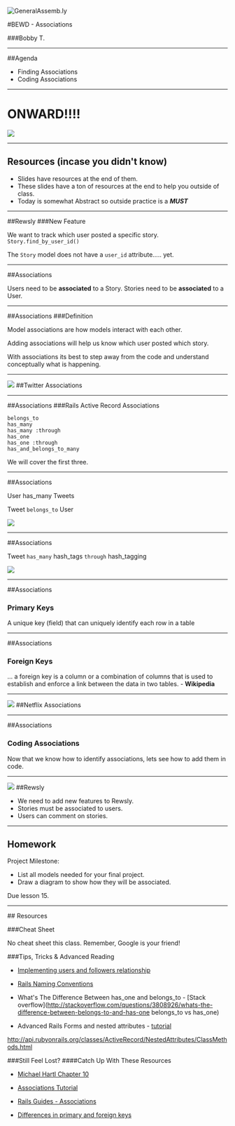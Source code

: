 ![GeneralAssemb.ly](https://github.com/generalassembly/ga-ruby-on-rails-for-devs/raw/master/images/ga.png "GeneralAssemb.ly")

#BEWD - Associations

###Bobby T.


---


##Agenda

*	Finding Associations
*	Coding Associations

---

# ONWARD!!!!

![](http://cdn.lamborghini.com/content/models/aventador_lp700-4/av_lp700-4_ov1_1920x1080.jpg)

---

## Resources (incase you didn't know)

* Slides have resources at the end of them.
* These slides have a ton of resources at the end to help you outside of class.
* Today is somewhat Abstract so outside practice is a __*MUST*__

---


##Rewsly
###New  Feature

We want to track which user posted a specific story.
````Story.find_by_user_id()````

The `Story` model does not have a `user_id` attribute..... yet.

---


##Associations

Users need to be __associated__ to a Story.
Stories need to be __associated__ to a User.

---


##Associations
###Definition

Model associations are how models interact with each other.

Adding associations will help us know which user posted which story.

With associations its best to step away from the code and understand conceptually what is happening.

---


<img id ='icon' src="../../assets/ICL_icons/Code_along_icon_md.png">
##Twitter Associations


---


##Associations
###Rails Active Record Associations

```
belongs_to
has_many
has_many :through
has_one
has_one :through
has_and_belongs_to_many
```

We will cover the first three.

---

##Associations

User has_many Tweets

Tweet `belongs_to` User

![](../../assets/rails/has_many_belongs_to.png)

---


##Associations

Tweet `has_many` hash_tags `through` hash_tagging


![](../../assets/rails/has_many_through.png)

---


##Associations
### Primary Keys

A unique key (field) that can uniquely identify each row in a table


---


##Associations
### Foreign Keys

… a foreign key is a column or a combination of columns that is used to establish and enforce a link between the data in two tables. - __Wikipedia__

---


<img id ='icon' src="../../assets/ICL_icons/Exercise_icon_md.png">
##Netflix Associations

---

##Associations
### Coding Associations

Now that we know how to identify associations, lets see how to add them in code.


---


<img id ='icon' src="../../assets/ICL_icons/Code_along_icon_md.png">
##Rewsly

*	We need to add new features to Rewsly.
*	Stories must be associated to users.
*	Users can comment on stories.

---


## Homework

Project Milestone:

*	List all models needed for your final project.
*	Draw a diagram to show how they will be associated.

Due lesson 15.

---

<div id="resources">
## Resources

###Cheat Sheet

No cheat sheet this class. Remember, Google is your friend!


###Tips, Tricks & Advanced Reading

*	[Implementing users and followers relationship](http://blog.teamtreehouse.com/what-is-a-has_many-through-association-in-ruby-on-rails-treehouse-quick-tip)

*	[Rails Naming Conventions](http://itsignals.cascadia.com.au/?p=7)

*	What's The Difference Between has_one and belongs_to - [Stack overflow](http://stackoverflow.com/questions/3808926/whats-the-difference-between-belongs-to-and-has-one belongs_to vs has_one)

*	Advanced Rails Forms and nested attributes - [tutorial](http://rubysource.com/complex-rails-forms-with-nested-attributes/)

http://api.rubyonrails.org/classes/ActiveRecord/NestedAttributes/ClassMethods.html




###Still Feel Lost?
####Catch Up With These Resources

*	[Michael Hartl Chapter 10](http://ruby.railstutorial.org/chapters/user-microposts#top)


*	[Associations Tutorial](http://net.tutsplus.com/tutorials/ruby/active-record-the-rails-database-bridge/)


*	[Rails Guides - Associations](http://guides.rubyonrails.org/association_basics.html)


*	[Differences in primary and foreign keys](http://www.programmerinterview.com/index.php/database-sql/differences-between-primary-and-foreign-keys/)
